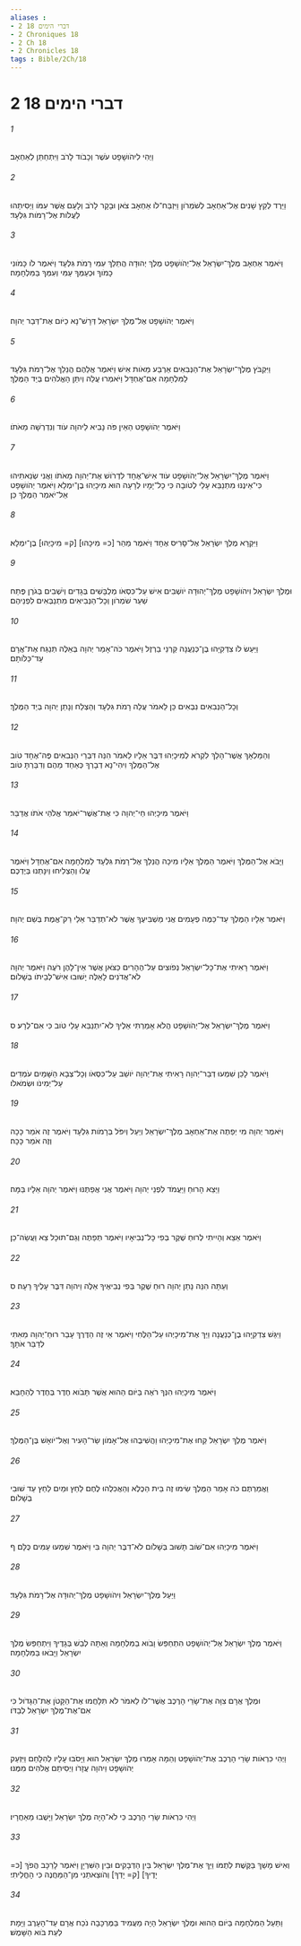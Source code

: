 ```yaml
---
aliases : 
- 2 דברי הימים 18
- 2 Chroniques 18
- 2 Ch 18
- 2 Chronicles 18
tags : Bible/2Ch/18
---
```


# 2 דברי הימים 18

###### 1
וַיְהִי לִיהֹושָׁפָט עֹשֶׁר וְכָבֹוד לָרֹב וַיִּתְחַתֵּן לְאַחְאָב׃
###### 2
וַיֵּרֶד לְקֵץ שָׁנִים אֶל־אַחְאָב לְשֹׁמְרֹון וַיִּזְבַּח־לֹו אַחְאָב צֹאן וּבָקָר לָרֹב וְלָעָם אֲשֶׁר עִמֹּו וַיְסִיתֵהוּ לַעֲלֹות אֶל־רָמֹות גִּלְעָד׃
###### 3
וַיֹּאמֶר אַחְאָב מֶלֶךְ־יִשְׂרָאֵל אֶל־יְהֹושָׁפָט מֶלֶךְ יְהוּדָה הֲתֵלֵךְ עִמִּי רָמֹת גִּלְעָד וַיֹּאמֶר לֹו כָּמֹונִי כָמֹוךָ וּכְעַמְּךָ עַמִּי וְעִמְּךָ בַּמִּלְחָמָה׃
###### 4
וַיֹּאמֶר יְהֹושָׁפָט אֶל־מֶלֶךְ יִשְׂרָאֵל דְּרָשׁ־נָא כַיֹּום אֶת־דְּבַר יְהוָה׃
###### 5
וַיִּקְבֹּץ מֶלֶךְ־יִשְׂרָאֵל אֶת־הַנְּבִאִים אַרְבַּע מֵאֹות אִישׁ וַיֹּאמֶר אֲלֵהֶם הֲנֵלֵךְ אֶל־רָמֹת גִּלְעָד לַמִּלְחָמָה אִם־אֶחְדָּל וַיֹּאמְרוּ עֲלֵה וְיִתֵּן הָאֱלֹהִים בְּיַד הַמֶּלֶךְ׃
###### 6
וַיֹּאמֶר יְהֹושָׁפָט הַאֵין פֹּה נָבִיא לַיהוָה עֹוד וְנִדְרְשָׁה מֵאֹתֹו׃
###### 7
וַיֹּאמֶר מֶלֶךְ־יִשְׂרָאֵל אֶל־יְהֹושָׁפָט עֹוד אִישׁ־אֶחָד לִדְרֹושׁ אֶת־יְהוָה מֵאֹתֹו וַאֲנִי שְׂנֵאתִיהוּ כִּי־אֵינֶנּוּ מִתְנַבֵּא עָלַי לְטֹובָה כִּי כָל־יָמָיו לְרָעָה הוּא מִיכָיְהוּ בֶן־יִמְלָא וַיֹּאמֶר יְהֹושָׁפָט אַל־יֹאמַר הַמֶּלֶךְ כֵּן׃
###### 8
וַיִּקְרָא מֶלֶךְ יִשְׂרָאֵל אֶל־סָרִיס אֶחָד וַיֹּאמֶר מַהֵר [כ= מִיכָהוּ] [ק= מִיכָיְהוּ] בֶן־יִמְלָא׃
###### 9
וּמֶלֶךְ יִשְׂרָאֵל וִיהֹושָׁפָט מֶלֶךְ־יְהוּדָה יֹושְׁבִים אִישׁ עַל־כִּסְאֹו מְלֻבָּשִׁים בְּגָדִים וְיֹשְׁבִים בְּגֹרֶן פֶּתַח שַׁעַר שֹׁמְרֹון וְכָל־הַנְּבִיאִים מִתְנַבְּאִים לִפְנֵיהֶם׃
###### 10
וַיַּעַשׂ לֹו צִדְקִיָּהוּ בֶן־כְּנַעֲנָה קַרְנֵי בַרְזֶל וַיֹּאמֶר כֹּה־אָמַר יְהוָה בְּאֵלֶּה תְּנַגַּח אֶת־אֲרָם עַד־כַּלֹּותָם׃
###### 11
וְכָל־הַנְּבִאִים נִבְּאִים כֵּן לֵאמֹר עֲלֵה רָמֹת גִּלְעָד וְהַצְלַח וְנָתַן יְהוָה בְּיַד הַמֶּלֶךְ׃
###### 12
וְהַמַּלְאָךְ אֲשֶׁר־הָלַךְ לִקְרֹא לְמִיכָיְהוּ דִּבֶּר אֵלָיו לֵאמֹר הִנֵּה דִּבְרֵי הַנְּבִאִים פֶּה־אֶחָד טֹוב אֶל־הַמֶּלֶךְ וִיהִי־נָא דְבָרְךָ כְּאַחַד מֵהֶם וְדִבַּרְתָּ טֹּוב׃
###### 13
וַיֹּאמֶר מִיכָיְהוּ חַי־יְהוָה כִּי אֶת־אֲשֶׁר־יֹאמַר אֱלֹהַי אֹתֹו אֲדַבֵּר׃
###### 14
וַיָּבֹא אֶל־הַמֶּלֶךְ וַיֹּאמֶר הַמֶּלֶךְ אֵלָיו מִיכָה הֲנֵלֵךְ אֶל־רָמֹת גִּלְעָד לַמִּלְחָמָה אִם־אֶחְדָּל וַיֹּאמֶר עֲלוּ וְהַצְלִיחוּ וְיִנָּתְנוּ בְּיֶדְכֶם׃
###### 15
וַיֹּאמֶר אֵלָיו הַמֶּלֶךְ עַד־כַּמֶּה פְעָמִים אֲנִי מַשְׁבִּיעֶךָ אֲשֶׁר לֹא־תְדַבֵּר אֵלַי רַק־אֱמֶת בְּשֵׁם יְהוָה׃
###### 16
וַיֹּאמֶר רָאִיתִי אֶת־כָּל־יִשְׂרָאֵל נְפֹוצִים עַל־הֶהָרִים כַּצֹּאן אֲשֶׁר אֵין־לָהֶן רֹעֶה וַיֹּאמֶר יְהוָה לֹא־אֲדֹנִים לָאֵלֶּה יָשׁוּבוּ אִישׁ־לְבֵיתֹו בְּשָׁלֹום׃
###### 17
וַיֹּאמֶר מֶלֶךְ־יִשְׂרָאֵל אֶל־יְהֹושָׁפָט הֲלֹא אָמַרְתִּי אֵלֶיךָ לֹא־יִתְנַבֵּא עָלַי טֹוב כִּי אִם־לְרָע׃ ס
###### 18
וַיֹּאמֶר לָכֵן שִׁמְעוּ דְבַר־יְהוָה רָאִיתִי אֶת־יְהוָה יֹושֵׁב עַל־כִּסְאֹו וְכָל־צְבָא הַשָּׁמַיִם עֹמְדִים עַל־יְמִינֹו וּשְׂמֹאלֹו׃
###### 19
וַיֹּאמֶר יְהוָה מִי יְפַתֶּה אֶת־אַחְאָב מֶלֶךְ־יִשְׂרָאֵל וְיַעַל וְיִפֹּל בְּרָמֹות גִּלְעָד וַיֹּאמֶר זֶה אֹמֵר כָּכָה וְזֶה אֹמֵר כָּכָה׃
###### 20
וַיֵּצֵא הָרוּחַ וַיַּעֲמֹד לִפְנֵי יְהוָה וַיֹּאמֶר אֲנִי אֲפַתֶּנּוּ וַיֹּאמֶר יְהוָה אֵלָיו בַּמָּה׃
###### 21
וַיֹּאמֶר אֵצֵא וְהָיִיתִי לְרוּחַ שֶׁקֶר בְּפִי כָּל־נְבִיאָיו וַיֹּאמֶר תְּפַתֶּה וְגַם־תּוּכָל צֵא וַעֲשֵׂה־כֵן׃
###### 22
וְעַתָּה הִנֵּה נָתַן יְהוָה רוּחַ שֶׁקֶר בְּפִי נְבִיאֶיךָ אֵלֶּה וַיהוָה דִּבֶּר עָלֶיךָ רָעָה׃ ס
###### 23
וַיִּגַּשׁ צִדְקִיָּהוּ בֶן־כְּנַעֲנָה וַיַּךְ אֶת־מִיכָיְהוּ עַל־הַלֶּחִי וַיֹּאמֶר אֵי זֶה הַדֶּרֶךְ עָבַר רוּחַ־יְהוָה מֵאִתִּי לְדַבֵּר אֹתָךְ׃
###### 24
וַיֹּאמֶר מִיכָיְהוּ הִנְּךָ רֹאֶה בַּיֹּום הַהוּא אֲשֶׁר תָּבֹוא חֶדֶר בְּחֶדֶר לְהֵחָבֵא׃
###### 25
וַיֹּאמֶר מֶלֶךְ יִשְׂרָאֵל קְחוּ אֶת־מִיכָיְהוּ וַהֲשִׁיבֻהוּ אֶל־אָמֹון שַׂר־הָעִיר וְאֶל־יֹואָשׁ בֶּן־הַמֶּלֶךְ׃
###### 26
וַאֲמַרְתֶּם כֹּה אָמַר הַמֶּלֶךְ שִׂימוּ זֶה בֵּית הַכֶּלֶא וְהַאֲכִלֻהוּ לֶחֶם לַחַץ וּמַיִם לַחַץ עַד שׁוּבִי בְשָׁלֹום׃
###### 27
וַיֹּאמֶר מִיכָיְהוּ אִם־שֹׁוב תָּשׁוּב בְּשָׁלֹום לֹא־דִבֶּר יְהוָה בִּי וַיֹּאמֶר שִׁמְעוּ עַמִּים כֻּלָּם׃ ף
###### 28
וַיַּעַל מֶלֶךְ־יִשְׂרָאֵל וִיהֹושָׁפָט מֶלֶךְ־יְהוּדָה אֶל־רָמֹת גִּלְעָד׃
###### 29
וַיֹּאמֶר מֶלֶךְ יִשְׂרָאֵל אֶל־יְהֹושָׁפָט הִתְחַפֵּשׂ וָבֹוא בַמִּלְחָמָה וְאַתָּה לְבַשׁ בְּגָדֶיךָ וַיִּתְחַפֵּשׂ מֶלֶךְ יִשְׂרָאֵל וַיָּבֹאוּ בַּמִּלְחָמָה׃
###### 30
וּמֶלֶךְ אֲרָם צִוָּה אֶת־שָׂרֵי הָרֶכֶב אֲשֶׁר־לֹו לֵאמֹר לֹא תִּלָּחֲמוּ אֶת־הַקָּטֹן אֶת־הַגָּדֹול כִּי אִם־אֶת־מֶלֶךְ יִשְׂרָאֵל לְבַדֹּו׃
###### 31
וַיְהִי כִּרְאֹות שָׂרֵי הָרֶכֶב אֶת־יְהֹושָׁפָט וְהֵמָּה אָמְרוּ מֶלֶךְ יִשְׂרָאֵל הוּא וַיָּסֹבּוּ עָלָיו לְהִלָּחֵם וַיִּזְעַק יְהֹושָׁפָט וַיהוָה עֲזָרֹו וַיְסִיתֵם אֱלֹהִים מִמֶּנּוּ׃
###### 32
וַיְהִי כִּרְאֹות שָׂרֵי הָרֶכֶב כִּי לֹא־הָיָה מֶלֶךְ יִשְׂרָאֵל וַיָּשֻׁבוּ מֵאַחֲרָיו׃
###### 33
וְאִישׁ מָשַׁךְ בַּקֶּשֶׁת לְתֻמֹּו וַיַּךְ אֶת־מֶלֶךְ יִשְׂרָאֵל בֵּין הַדְּבָקִים וּבֵין הַשִּׁרְיָן וַיֹּאמֶר לָרַכָּב הֲפֹךְ [כ= יָדֶיךָ] [ק= יָדְךָ] וְהֹוצֵאתַנִי מִן־הַמַּחֲנֶה כִּי הָחֳלֵיתִי׃
###### 34
וַתַּעַל הַמִּלְחָמָה בַּיֹּום הַהוּא וּמֶלֶךְ יִשְׂרָאֵל הָיָה מַעֲמִיד בַּמֶּרְכָּבָה נֹכַח אֲרָם עַד־הָעָרֶב וַיָּמָת לְעֵת בֹּוא הַשָּׁמֶשׁ׃
